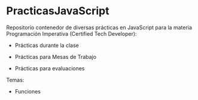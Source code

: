 # PracticasJavaScript
Repositorio contenedor de diversas prácticas en JavaScript para la materia Programación Imperativa (Certified Tech Developer):

- Prácticas durante la clase

- Prácticas para Mesas de Trabajo

- Prácticas para evaluaciones

Temas:

- Funciones
